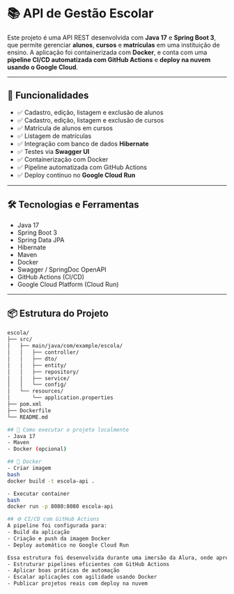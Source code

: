 # 📚 API de Gestão Escolar

Este projeto é uma API REST desenvolvida com **Java 17** e **Spring Boot 3**, que permite gerenciar **alunos**, **cursos** e **matrículas** em uma instituição de ensino. A aplicação foi containerizada com **Docker**, e conta com uma **pipeline CI/CD automatizada com GitHub Actions** e **deploy na nuvem usando o Google Cloud**.

---

## 🚀 Funcionalidades

- ✅ Cadastro, edição, listagem e exclusão de alunos
- ✅ Cadastro, edição, listagem e exclusão de cursos
- ✅ Matrícula de alunos em cursos
- ✅ Listagem de matrículas
- ✅ Integração com banco de dados **Hibernate**
- ✅ Testes via **Swagger UI**
- ✅ Containerização com Docker
- ✅ Pipeline automatizada com GitHub Actions
- ✅ Deploy contínuo no **Google Cloud Run**

---

## 🛠️ Tecnologias e Ferramentas

- Java 17
- Spring Boot 3
- Spring Data JPA
- Hibernate
- Maven
- Docker
- Swagger / SpringDoc OpenAPI
- GitHub Actions (CI/CD)
- Google Cloud Platform (Cloud Run)

---

## 📦 Estrutura do Projeto

```bash
escola/
├── src/
│   ├── main/java/com/example/escola/
│   │   ├── controller/
│   │   ├── dto/
│   │   ├── entity/
│   │   ├── repository/
│   │   ├── service/
│   │   └── config/
│   └── resources/
│       └── application.properties
├── pom.xml
├── Dockerfile
└── README.md

## 🧪 Como executar o projeto localmente
- Java 17
- Maven
- Docker (opcional)

## 🐳 Docker
- Criar imagem
bash
docker build -t escola-api .

- Executar container
bash
docker run -p 8080:8080 escola-api

## ⚙️ CI/CD com GitHub Actions
A pipeline foi configurada para:
- Build da aplicação
- Criação e push da imagem Docker
- Deploy automático no Google Cloud Run

Essa estrutura foi desenvolvida durante uma imersão da Alura, onde aprendi a:
- Estruturar pipelines eficientes com GitHub Actions
- Aplicar boas práticas de automação
- Escalar aplicações com agilidade usando Docker
- Publicar projetos reais com deploy na nuvem
